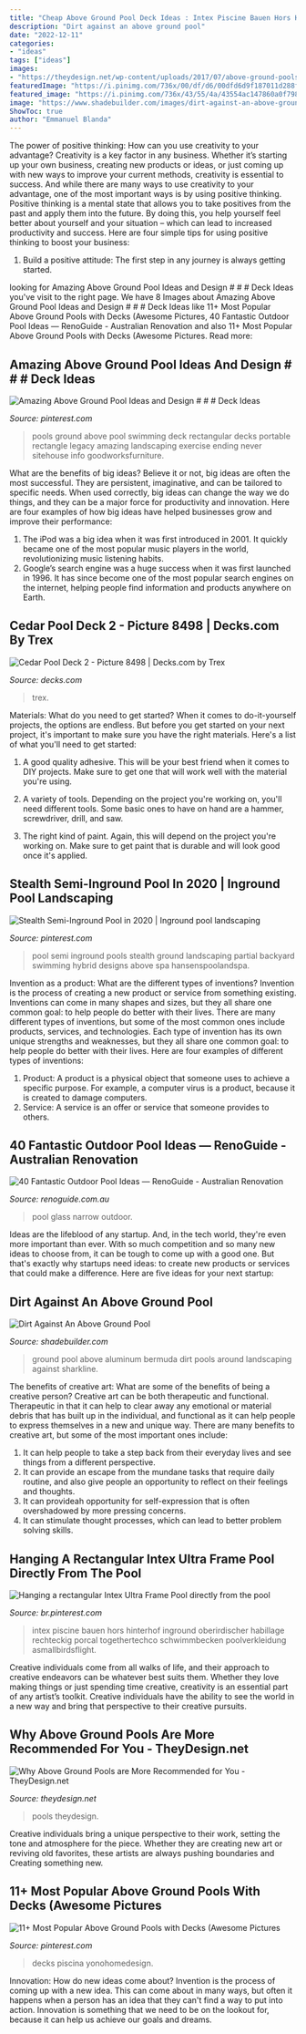 ```yaml
---
title: "Cheap Above Ground Pool Deck Ideas : Intex Piscine Bauen Hors Hinterhof Inground Oberirdischer Habillage Rechteckig Porcal Togethertechco Schwimmbecken Poolverkleidung Asmallbirdsflight"
description: "Dirt against an above ground pool"
date: "2022-12-11"
categories:
- "ideas"
tags: ["ideas"]
images:
- "https://theydesign.net/wp-content/uploads/2017/07/above-ground-pools-swimming-pool-quotes-intended-for-above-ground-pools-why-above-ground-pools-are-more-recommended-for-you-e1499324599812.jpg"
featuredImage: "https://i.pinimg.com/736x/00/df/d6/00dfd6d9f187011d288fe34b8e5ee386.jpg"
featured_image: "https://i.pinimg.com/736x/43/55/4a/43554ac147860a0f79853f63b1e16482.jpg"
image: "https://www.shadebuilder.com/images/dirt-against-an-above-ground-pool-21507228.jpg"
ShowToc: true
author: "Emmanuel Blanda"
---
```



The power of positive thinking: How can you use creativity to your advantage?
Creativity is a key factor in any business. Whether it’s starting up your own business, creating new products or ideas, or just coming up with new ways to improve your current methods, creativity is essential to success. And while there are many ways to use creativity to your advantage, one of the most important ways is by using positive thinking.
Positive thinking is a mental state that allows you to take positives from the past and apply them into the future. By doing this, you help yourself feel better about yourself and your situation – which can lead to increased productivity and success. Here are four simple tips for using positive thinking to boost your business: 

1) Build a positive attitude: The first step in any journey is always getting started.

	

		
looking for Amazing Above Ground Pool Ideas and Design # # # Deck Ideas you've visit to the right page. We have 8 Images about Amazing Above Ground Pool Ideas and Design # # # Deck Ideas like 11+ Most Popular Above Ground Pools with Decks (Awesome Pictures, 40 Fantastic Outdoor Pool Ideas — RenoGuide - Australian Renovation and also 11+ Most Popular Above Ground Pools with Decks (Awesome Pictures. Read more:
		
    
## Amazing Above Ground Pool Ideas And Design # # # Deck Ideas

<img loading=lazy src="https://i.pinimg.com/736x/43/55/4a/43554ac147860a0f79853f63b1e16482.jpg" onerror="this.onerror=null;this.src='https://tse3.mm.bing.net/th?id=OIP.NEwsqidUtGbOat1X72uO2QHaJ3&amp;pid=15.1';" alt="Amazing Above Ground Pool Ideas and Design # # # Deck Ideas">

_Source: pinterest.com_

>pools ground above pool swimming deck rectangular decks portable rectangle legacy amazing landscaping exercise ending never sitehouse info goodworksfurniture. 

	

What are the benefits of big ideas?
Believe it or not, big ideas are often the most successful. They are persistent, imaginative, and can be tailored to specific needs. When used correctly, big ideas can change the way we do things, and they can be a major force for productivity and innovation. Here are four examples of how big ideas have helped businesses grow and improve their performance: 
1. The iPod was a big idea when it was first introduced in 2001. It quickly became one of the most popular music players in the world, revolutionizing music listening habits. 
2. Google’s search engine was a huge success when it was first launched in 1996. It has since become one of the most popular search engines on the internet, helping people find information and products anywhere on Earth. 

    
## Cedar Pool Deck 2 - Picture 8498 | Decks.com By Trex

<img loading=lazy src="https://www.decks.com/media/cngn5xy4/15112015505908.jpg?quality=80" onerror="this.onerror=null;this.src='https://tse3.mm.bing.net/th?id=OIP.zEtv_oLNGhIAb0pHSdJQcAHaFj&amp;pid=15.1';" alt="Cedar Pool Deck 2 - Picture 8498 | Decks.com by Trex">

_Source: decks.com_

>trex. 

	

Materials: What do you need to get started?
When it comes to do-it-yourself projects, the options are endless. But before you get started on your next project, it's important to make sure you have the right materials. Here's a list of what you'll need to get started:
1. A good quality adhesive. This will be your best friend when it comes to DIY projects. Make sure to get one that will work well with the material you're using.

2. A variety of tools. Depending on the project you're working on, you'll need different tools. Some basic ones to have on hand are a hammer, screwdriver, drill, and saw.

3. The right kind of paint. Again, this will depend on the project you're working on. Make sure to get paint that is durable and will look good once it's applied.


    
## Stealth Semi-Inground Pool In 2020 | Inground Pool Landscaping

<img loading=lazy src="https://i.pinimg.com/736x/00/df/d6/00dfd6d9f187011d288fe34b8e5ee386.jpg" onerror="this.onerror=null;this.src='https://tse3.mm.bing.net/th?id=OIP.Enu6tmEFANdqAP2z3yUGVQHaJ4&amp;pid=15.1';" alt="Stealth Semi-Inground Pool in 2020 | Inground pool landscaping">

_Source: pinterest.com_

>pool semi inground pools stealth ground landscaping partial backyard swimming hybrid designs above spa hansenspoolandspa. 

	

Invention as a product: What are the different types of inventions?
Invention is the process of creating a new product or service from something existing. Inventions can come in many shapes and sizes, but they all share one common goal: to help people do better with their lives. 
There are many different types of inventions, but some of the most common ones include products, services, and technologies. Each type of invention has its own unique strengths and weaknesses, but they all share one common goal: to help people do better with their lives. 
Here are four examples of different types of inventions: 
1) Product: A product is a physical object that someone uses to achieve a specific purpose. For example, a computer virus is a product, because it is created to damage computers. 
2) Service: A service is an offer or service that someone provides to others.

    
## 40 Fantastic Outdoor Pool Ideas — RenoGuide - Australian Renovation

<img loading=lazy src="https://static1.squarespace.com/static/55bebb51e4b036c52ebe8c45/t/561db300e4b09810cb6063e0/1461738037194/narrow+glass+pool" onerror="this.onerror=null;this.src='https://tse2.mm.bing.net/th?id=OIP.sRgBVhi4OYp4ia09vomCNgHaLI&amp;pid=15.1';" alt="40 Fantastic Outdoor Pool Ideas — RenoGuide - Australian Renovation">

_Source: renoguide.com.au_

>pool glass narrow outdoor. 

	

Ideas are the lifeblood of any startup. And, in the tech world, they're even more important than ever. With so much competition and so many new ideas to choose from, it can be tough to come up with a good one. But that's exactly why startups need ideas: to create new products or services that could make a difference. Here are five ideas for your next startup: 

    
## Dirt Against An Above Ground Pool

<img loading=lazy src="https://www.shadebuilder.com/images/dirt-against-an-above-ground-pool-21507228.jpg" onerror="this.onerror=null;this.src='https://tse3.mm.bing.net/th?id=OIP.e99dh8YRwwRXIoWXOAG5IwHaFf&amp;pid=15.1';" alt="Dirt Against An Above Ground Pool">

_Source: shadebuilder.com_

>ground pool above aluminum bermuda dirt pools around landscaping against sharkline. 

	

The benefits of creative art: What are some of the benefits of being a creative person?
Creative art can be both therapeutic and functional. Therapeutic in that it can help to clear away any emotional or material debris that has built up in the individual, and functional as it can help people to express themselves in a new and unique way. There are many benefits to creative art, but some of the most important ones include: 
1. It can help people to take a step back from their everyday lives and see things from a different perspective.
2. It can provide an escape from the mundane tasks that require daily routine, and also give people an opportunity to reflect on their feelings and thoughts. 
3. It can provideah opportunity for self-expression that is often overshadowed by more pressing concerns. 
4. It can stimulate thought processes, which can lead to better problem solving skills.

    
## Hanging A Rectangular Intex Ultra Frame Pool Directly From The Pool

<img loading=lazy src="https://i.pinimg.com/736x/b6/d1/9a/b6d19a735c37dfff900c182d0664d1a0.jpg" onerror="this.onerror=null;this.src='https://tse4.mm.bing.net/th?id=OIP.n3W0mSQ81ZxYBuAvyGT3NQHaNK&amp;pid=15.1';" alt="Hanging a rectangular Intex Ultra Frame Pool directly from the pool">

_Source: br.pinterest.com_

>intex piscine bauen hors hinterhof inground oberirdischer habillage rechteckig porcal togethertechco schwimmbecken poolverkleidung asmallbirdsflight. 

	

Creative individuals come from all walks of life, and their approach to creative endeavors can be whatever best suits them. Whether they love making things or just spending time creative, creativity is an essential part of any artist’s toolkit. Creative individuals have the ability to see the world in a new way and bring that perspective to their creative pursuits.

    
## Why Above Ground Pools Are More Recommended For You - TheyDesign.net

<img loading=lazy src="https://theydesign.net/wp-content/uploads/2017/07/above-ground-pools-swimming-pool-quotes-intended-for-above-ground-pools-why-above-ground-pools-are-more-recommended-for-you-e1499324599812.jpg" onerror="this.onerror=null;this.src='https://tse1.mm.bing.net/th?id=OIP.kixCJTsyFJerk9m9d3xBIwHaE8&amp;pid=15.1';" alt="Why Above Ground Pools are More Recommended for You - TheyDesign.net">

_Source: theydesign.net_

>pools theydesign. 

	

Creative individuals bring a unique perspective to their work, setting the tone and atmosphere for the piece. Whether they are creating new art or reviving old favorites, these artists are always pushing boundaries and Creating something new.

    
## 11+ Most Popular Above Ground Pools With Decks (Awesome Pictures

<img loading=lazy src="https://i.pinimg.com/736x/83/61/64/836164ae47990dd358ed3fbab8822133.jpg" onerror="this.onerror=null;this.src='https://tse3.mm.bing.net/th?id=OIP.I6J_J0nO3nZ9qVQUbX2zdAHaGO&amp;pid=15.1';" alt="11+ Most Popular Above Ground Pools with Decks (Awesome Pictures">

_Source: pinterest.com_

>decks piscina yonohomedesign. 

	

Innovation: How do new ideas come about?
Invention is the process of coming up with a new idea. This can come about in many ways, but often it happens when a person has an idea that they can't find a way to put into action. Innovation is something that we need to be on the lookout for, because it can help us achieve our goals and dreams.

